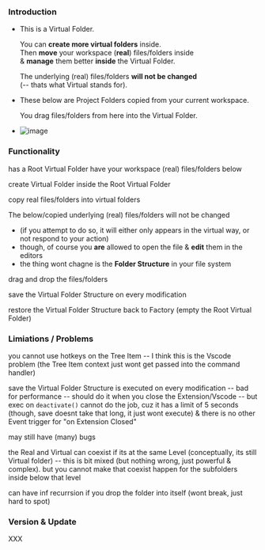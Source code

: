 ### Introduction

- This is a Virtual Folder.

  You can **create more virtual folders** inside. \
  Then **move** your workspace (**real**) files/folders inside \
  & **manage** them better **inside** the Virtual Folder. 

  The underlying (real) files/folders **will not be changed** \
  (-- thats what Virtual stands for).

- These below are Project Folders copied from your current workspace.

  You drag files/folders from here into the Virtual Folder.

- ![image](https://github.com/Norlandz/virtualfoldervsc/assets/43581880/16703b54-49cc-46cb-909d-dc4f1428e75d)

### Functionality

has a Root Virtual Folder 
have your workspace (real) files/folders below

create Virtual Folder inside the Root Virtual Folder

copy real files/folders into virtual folders

The below/copied underlying (real) files/folders will not be changed 
- (if you attempt to do so, it will either only appears in the virtual way, or not respond to your action)
- though, of course you **are** allowed to open the file & **edit** them in the editors 
- the thing wont chagne is the **Folder Structure** in your file system

drag and drop the files/folders

save the Virtual Folder Structure on every modification 

restore the Virtual Folder Structure back to Factory (empty the Root Virtual Folder)

### Limiations / Problems

you cannot use hotkeys on the Tree Item -- I think this is the Vscode problem (the Tree Item context just wont get passed into the command handler)

save the Virtual Folder Structure is executed on every modification 
-- bad for performance -- should do it when you close the Extension/Vscode 
-- but exec on `deactivate()` cannot do the job, cuz it has a limit of 5 seconds (though, save doesnt take that long, it just wont execute)
& there is no other Event trigger for "on Extension Closed"

may still have (many) bugs

the Real and Virtual can coexist if its at the same Level (conceptually, its still Virtual folder) -- this is bit mixed (but nothing wrong, just powerful & complex).
but you cannot make that coexist happen for the subfolders inside below that level

can have inf recurrsion if you drop the folder into itself (wont break, just hard to spot)

### Version & Update

XXX



